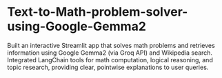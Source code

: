 # Text-to-Math-problem-solver-using-Google-Gemma2
Built an interactive Streamlit app that solves math problems and retrieves information using Google Gemma2 (via Groq API) and Wikipedia search. Integrated LangChain tools for math computation, logical reasoning, and topic research, providing clear, pointwise explanations to user queries.
